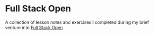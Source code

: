 # Full Stack Open

A collection of lesson notes and exercises I completed during my brief venture into [Full Stack Open](https://fullstackopen.com/)
